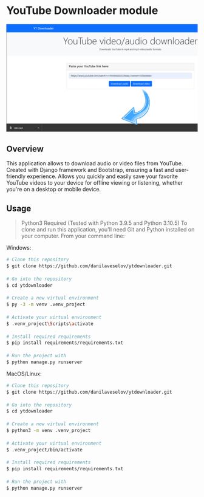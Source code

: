# YouTube Downloader module

![Screenshot](videoDownload.png)

## Overview

This application allows to download audio or video files from YouTube. Created with Django framework and Bootstrap, ensuring a fast and user-friendly experience. Allows you quickly and easily save your favorite YouTube videos to your device for offline viewing or listening, whether you're on a desktop or mobile device.

## Usage

> Python3 Required (Tested with Python 3.9.5 and Python 3.10.5)
> To clone and run this application, you'll need Git and Python installed on your computer. From your command line:

Windows:

```bash
# Clone this repository
$ git clone https://github.com/danilaveselov/ytdownloader.git

# Go into the repository
$ cd ytdownloader

# Create a new virtual environment
$ py -3 -m venv .venv_project

# Activate your virtual environment
$ .venv_project\Scripts\activate

# Install required requirements
$ pip install requirements/requirements.txt

# Run the project with
$ python manage.py runserver
```

MacOS/Linux:

```bash
# Clone this repository
$ git clone https://github.com/danilaveselov/ytdownloader.git

# Go into the repository
$ cd ytdownloader

# Create a new virtual environment
$ python3 -m venv .venv_project

# Activate your virtual environment
$ .venv_project/bin/activate

# Install required requirements
$ pip install requirements/requirements.txt

# Run the project with
$ python manage.py runserver
```
